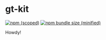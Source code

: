 # gt-kit

[![npm (scoped)](https://img.shields.io/npm/v/gt-kit.svg)](https://github.com/iryna-markovich/gt-kit)
[![npm bundle size (minified)](https://img.shields.io/bundlephobia/min/gt-kit.svg)](https://github.com/iryna-markovich/gt-kit)

Howdy!